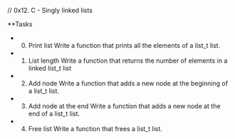 // 0x12. C - Singly linked lists

**Tasks

* 0. Print list
	Write a function that prints all the elements of a list_t list.

* 1. List length
	Write a function that returns the number of elements in a linked list_t list

* 2. Add node
	Write a function that adds a new node at the beginning of a list_t list.

* 3. Add node at the end
	Write a function that adds a new node at the end of a list_t list.

* 4. Free list
	Write a function that frees a list_t list.
